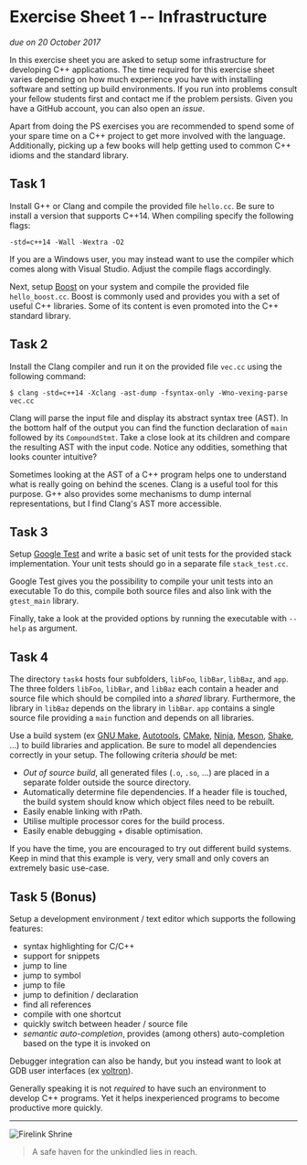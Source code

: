 # Exercise Sheet 1 -- Infrastructure

*due on 20 October 2017*

In this exercise sheet you are asked to setup some infrastructure for developing C++ applications.
The time required for this exercise sheet varies depending on how much experience you have with installing software and setting up build environments.
If you run into problems consult your fellow students first and contact me if the problem persists.
Given you have a GitHub account, you can also open an *issue*.

Apart from doing the PS exercises you are recommended to spend some of your spare time on a C++ project to get more involved with the language.
Additionally, picking up a few books will help getting used to common C++ idioms and the standard library.

## Task 1

Install G++ or Clang and compile the provided file `hello.cc`.
Be sure to install a version that supports C++14.
When compiling specify the following flags:

    -std=c++14 -Wall -Wextra -O2

If you are a Windows user, you may instead want to use the compiler which comes along with Visual Studio.
Adjust the compile flags accordingly.

Next, setup [Boost] on your system and compile the provided file `hello_boost.cc`.
Boost is commonly used and provides you with a set of useful C++ libraries.
Some of its content is even promoted into the C++ standard library.

[Boost]: http://www.boost.org/

## Task 2

Install the Clang compiler and run it on the provided file `vec.cc` using the following command:

    $ clang -std=c++14 -Xclang -ast-dump -fsyntax-only -Wno-vexing-parse vec.cc

Clang will parse the input file and display its abstract syntax tree (AST).
In the bottom half of the output you can find the function declaration of `main` followed by its `CompoundStmt`.
Take a close look at its children and compare the resulting AST with the input code.
Notice any oddities, something that looks counter intuitive?

Sometimes looking at the AST of a C++ program helps one to understand what is really going on behind the scenes.
Clang is a useful tool for this purpose.
G++ also provides some mechanisms to dump internal representations, but I find Clang's AST more accessible.

## Task 3

Setup [Google Test] and write a basic set of unit tests for the provided stack implementation.
Your unit tests should go in a separate file `stack_test.cc`.

[Google Test]: (https://github.com/google/googletest)

Google Test gives you the possibility to compile your unit tests into an executable
To do this, compile both source files and also link with the `gtest_main` library.

Finally, take a look at the provided options by running the executable with `--help` as argument.

## Task 4

The directory `task4` hosts four subfolders, `libFoo`, `libBar`, `libBaz`, and `app`.
The three folders `libFoo`, `libBar`, and `libBaz` each contain a header and source file which should be compiled into a *shared* library.
Furthermore, the library in `libBaz` depends on the library in `libBar`.
`app` contains a single source file providing a `main` function and depends on all libraries.

Use a build system (ex [GNU Make], [Autotools], [CMake], [Ninja], [Meson], [Shake], ...) to build libraries and application.
Be sure to model all dependencies correctly in your setup.
The following criteria *should* be met:

[GNU Make]: https://www.gnu.org/software/make/
[Autotools]: https://www.gnu.org/software/automake/manual/html_node/Autotools-Introduction.html
[CMake]: https://cmake.org/
[Ninja]: https://ninja-build.org/
[Meson]: http://mesonbuild.com/
[Shake]: http://shakebuild.com/

- *Out of source build*, all generated files (`.o`, `.so`, ...) are placed in a separate folder outside the source directory.
- Automatically determine file dependencies.
  If a header file is touched, the build system should know which object files need to be rebuilt.
- Easily enable linking with rPath.
- Utilise multiple processor cores for the build process.
- Easily enable debugging + disable optimisation.

If you have the time, you are encouraged to try out different build systems.
Keep in mind that this example is very, very small and only covers an extremely basic use-case.

## Task 5 (Bonus)

Setup a development environment / text editor which supports the following features:

- syntax highlighting for C/C++
- support for snippets
- jump to line
- jump to symbol
- jump to file
- jump to definition / declaration
- find all references
- compile with one shortcut
- quickly switch between header / source file
- *semantic auto-completion*, provides (among others) auto-completion based on the type it is invoked on

Debugger integration can also be handy, but you instead want to look at GDB user interfaces (ex [voltron]).

[voltron]: https://github.com/snare/voltron

Generally speaking it is not *required* to have such an environment to develop C++ programs.
Yet it helps inexperienced programs to become productive more quickly.

- - - - - - - - - - - - - - - - - - - - - - - - - - - - - - - - - - - - - - - -

![Firelink Shrine](../gfx/firelink_shrine.jpg)

> A safe haven for the unkindled lies in reach.
